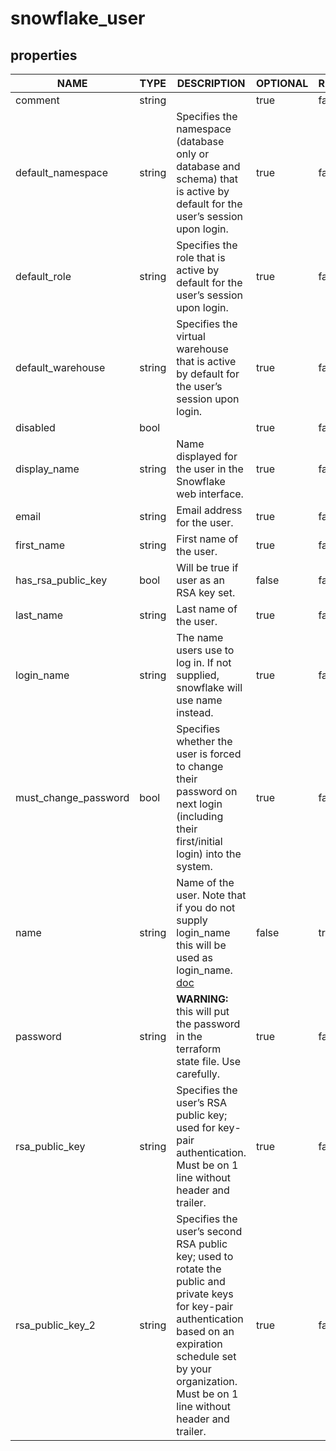 
# snowflake_user

<!-- These docs are auto-generated by code in ./docgen, run by with make docs. Manual edits will be overwritten. -->

## properties

|         NAME         |  TYPE  |                                                                                                        DESCRIPTION                                                                                                         | OPTIONAL | REQUIRED  | COMPUTED | DEFAULT |
|----------------------|--------|----------------------------------------------------------------------------------------------------------------------------------------------------------------------------------------------------------------------------|----------|-----------|----------|---------|
| comment              | string |                                                                                                                                                                                                                            | true     | false     | false    |         |
| default_namespace    | string | Specifies the namespace (database only or database and schema) that is active by default for the user’s session upon login.                                                                                                | true     | false     | false    |         |
| default_role         | string | Specifies the role that is active by default for the user’s session upon login.                                                                                                                                            | true     | false     | true     |         |
| default_warehouse    | string | Specifies the virtual warehouse that is active by default for the user’s session upon login.                                                                                                                               | true     | false     | false    |         |
| disabled             | bool   |                                                                                                                                                                                                                            | true     | false     | true     |         |
| display_name         | string | Name displayed for the user in the Snowflake web interface.                                                                                                                                                                | true     | false     | true     |         |
| email                | string | Email address for the user.                                                                                                                                                                                                | true     | false     | false    |         |
| first_name           | string | First name of the user.                                                                                                                                                                                                    | true     | false     | false    |         |
| has_rsa_public_key   | bool   | Will be true if user as an RSA key set.                                                                                                                                                                                    | false    | false     | true     |         |
| last_name            | string | Last name of the user.                                                                                                                                                                                                     | true     | false     | false    |         |
| login_name           | string | The name users use to log in. If not supplied, snowflake will use name instead.                                                                                                                                            | true     | false     | true     |         |
| must_change_password | bool   | Specifies whether the user is forced to change their password on next login (including their first/initial login) into the system.                                                                                         | true     | false     | false    |         |
| name                 | string | Name of the user. Note that if you do not supply login_name this will be used as login_name. [doc](https://docs.snowflake.net/manuals/sql-reference/sql/create-user.html#required-parameters)                              | false    | true      | false    |         |
| password             | string | **WARNING:** this will put the password in the terraform state file. Use carefully.                                                                                                                                        | true     | false     | false    |         |
| rsa_public_key       | string | Specifies the user’s RSA public key; used for key-pair authentication. Must be on 1 line without header and trailer.                                                                                                       | true     | false     | false    |         |
| rsa_public_key_2     | string | Specifies the user’s second RSA public key; used to rotate the public and private keys for key-pair authentication based on an expiration schedule set by your organization. Must be on 1 line without header and trailer. | true     | false     | false    |         |
